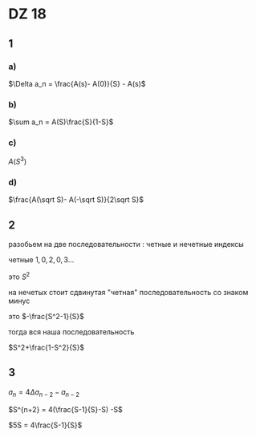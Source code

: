# DZ 18

## 1

### a)

$\Delta a_n = \frac{A(s)- A(0)}{S} - A(s)$

### b)

$\sum a_n = A(S)\frac{S}{1-S}$

### c)

$A(S^3)$

### d)

$\frac{A(\sqrt S)- A(-\sqrt S)}{2\sqrt S}$

## 2

разобьем на две последовательности : четные и нечетные индексы

четные $1,0,2,0,3...$

это $S^2$

на нечетых стоит сдвинутая "четная" последовательность со знаком минус

это $-\frac{S^2-1}{S}$

тогда вся наша последовательность

$S^2+\frac{1-S^2}{S}$

## 3

$a_n = 4\Delta a_{n-2}-a_{n-2}$


$S^{n+2} = 4(\frac{S-1}{S}-S) -S$

$5S = 4\frac{S-1}{S}$